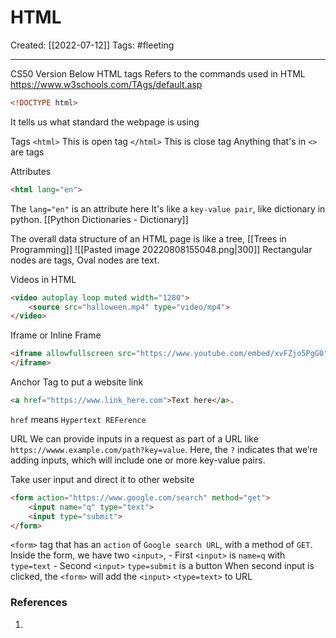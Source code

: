 

# HTML
Created:  [[2022-07-12]]
Tags: #fleeting 

---


CS50 Version Below
HTML tags 
Refers to the commands used in HTML
https://www.w3schools.com/TAgs/default.asp


```HTML
<!DOCTYPE html>
```
It tells us what standard the webpage is using

Tags
`<html>`    This is open tag
`</html>`  This is close tag
Anything that's in `<>` are tags

Attributes
```HTML
<html lang="en">
```
The `lang="en"` is an attribute here
It's like a `key-value pair`, like dictionary in python. [[Python Dictionaries - Dictionary]]

The overall data structure of an HTML page is 
like a tree, [[Trees in Programming]]
![[Pasted image 20220808155048.png|300]]
Rectangular nodes are tags, 
Oval nodes are text.


Videos in HTML
```HTML
<video autoplay loop muted width="1280">
    <source src="halloween.mp4" type="video/mp4">
</video>
```

Iframe or Inline Frame
```HTML
<iframe allowfullscreen src="https://www.youtube.com/embed/xvFZjo5PgG0">
</iframe>
```

Anchor Tag to put a website link
```HTML
<a href="https://www.link_here.com">Text here</a>.
```
`href` means `Hypertext REFerence` 

URL
We can provide inputs in a request as part of a URL like 
`https://wwww.example.com/path?key=value`. 
Here, the `?` indicates that we’re adding inputs, which will include one or more key-value pairs.

Take user input and direct it to other website
```HTML
<form action="https://www.google.com/search" method="get">
    <input name="q" type="text">
    <input type="submit">
</form>
```
`<form>` tag that has an `action` of `Google search URL`, with a method of `GET`.
    Inside the form, we have two `<input>`, 
        - First `<input>` is `name=q`  with `type=text` 
        - Second `<input>` `type=submit` is a button
        When second input is clicked, the `<form>` will add the `<input>` `<type=text>` to URL









### References
1. 